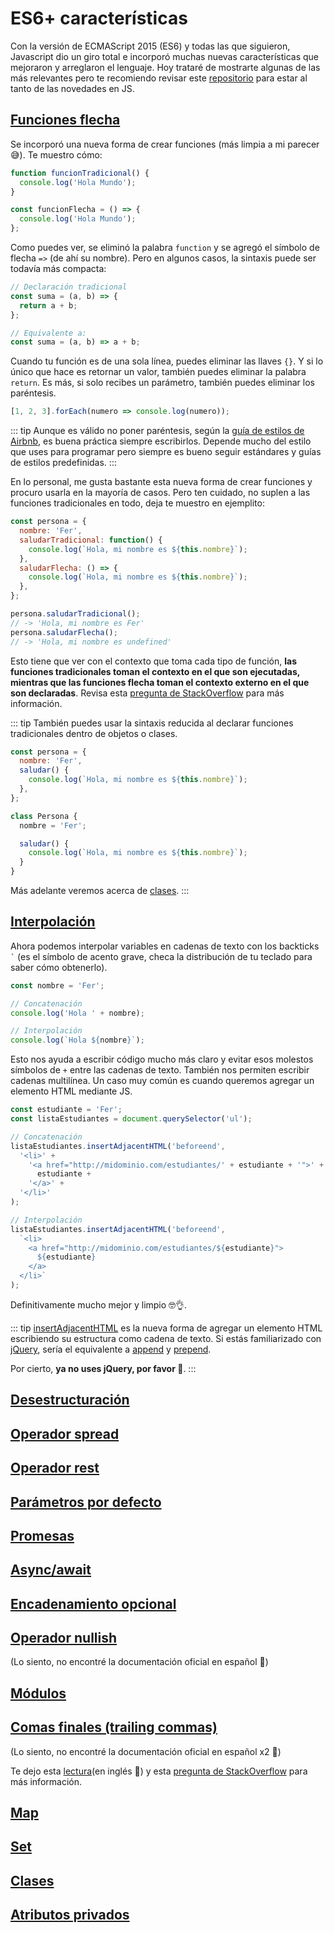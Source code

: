 # ES6+ características

Con la versión de ECMAScript 2015 (ES6) y todas las que siguieron, Javascript dio un giro total e incorporó muchas nuevas características que mejoraron y arreglaron el lenguaje. Hoy trataré de mostrarte algunas de las más relevantes pero te recomiendo revisar este [repositorio](https://github.com/tc39/proposals) para estar al tanto de las novedades en JS.

## [Funciones flecha](https://developer.mozilla.org/es/docs/Web/JavaScript/Reference/Functions/Arrow_functions)

Se incorporó una nueva forma de crear funciones (más limpia a mi parecer 😅). Te muestro cómo:

```js
function funcionTradicional() {
  console.log('Hola Mundo');
}

const funcionFlecha = () => {
  console.log('Hola Mundo');
};
```

Como puedes ver, se eliminó la palabra `function` y se agregó el símbolo de flecha `=>` (de ahí su nombre). Pero en algunos casos, la sintaxis puede ser todavía más compacta:

```js
// Declaración tradicional
const suma = (a, b) => {
  return a + b;
};

// Equivalente a:
const suma = (a, b) => a + b;
```

Cuando tu función es de una sola línea, puedes eliminar las llaves `{}`. Y si lo único que hace es retornar un valor, también puedes eliminar la palabra `return`. Es más, si solo recibes un parámetro, también puedes eliminar los paréntesis.

<!-- prettier-ignore -->
```js
[1, 2, 3].forEach(numero => console.log(numero));
```

::: tip
Aunque es válido no poner paréntesis, según la [guía de estilos de Airbnb](https://github.com/airbnb/javascript), es buena práctica siempre escribirlos. Depende mucho del estilo que uses para programar pero siempre es bueno seguir estándares y guías de estilos predefinidas.
:::

En lo personal, me gusta bastante esta nueva forma de crear funciones y procuro usarla en la mayoría de casos. Pero ten cuidado, no suplen a las funciones tradicionales en todo, deja te muestro en ejemplito:

```js
const persona = {
  nombre: 'Fer',
  saludarTradicional: function() {
    console.log(`Hola, mi nombre es ${this.nombre}`);
  },
  saludarFlecha: () => {
    console.log(`Hola, mi nombre es ${this.nombre}`);
  },
};

persona.saludarTradicional();
// -> 'Hola, mi nombre es Fer'
persona.saludarFlecha();
// -> 'Hola, mi nombre es undefined'
```

Esto tiene que ver con el contexto que toma cada tipo de función, **las funciones tradicionales toman el contexto en el que son ejecutadas, mientras que las funciones flecha toman el contexto externo en el que son declaradas**. Revisa esta [pregunta de StackOverflow](https://es.stackoverflow.com/questions/1799/cuando-usar-una-funci%C3%B3n-flechaarrow-function-en-vez-de-una-funci%C3%B3n-com%C3%BAn) para más información.

::: tip
También puedes usar la sintaxis reducida al declarar funciones tradicionales dentro de objetos o clases.

```js
const persona = {
  nombre: 'Fer',
  saludar() {
    console.log(`Hola, mi nombre es ${this.nombre}`);
  },
};

class Persona {
  nombre = 'Fer';

  saludar() {
    console.log(`Hola, mi nombre es ${this.nombre}`);
  }
}
```

Más adelante veremos acerca de [clases](#clases).
:::

## [Interpolación](https://developer.mozilla.org/es/docs/Web/JavaScript/Reference/Template_literals)

Ahora podemos interpolar variables en cadenas de texto con los backticks `` ` `` (es el símbolo de acento grave, checa la distribución de tu teclado para saber cómo obtenerlo).

```js
const nombre = 'Fer';

// Concatenación
console.log('Hola ' + nombre);

// Interpolación
console.log(`Hola ${nombre}`);
```

Esto nos ayuda a escribir código mucho más claro y evitar esos molestos símbolos de `+` entre las cadenas de texto. También nos permiten escribir cadenas multilínea. Un caso muy común es cuando queremos agregar un elemento HTML mediante JS.

<!-- prettier-ignore -->
```js
const estudiante = 'Fer';
const listaEstudiantes = document.querySelector('ul');

// Concatenación
listaEstudiantes.insertAdjacentHTML('beforeend',
  '<li>' +
    '<a href="http://midominio.com/estudiantes/' + estudiante + '">' +
      estudiante +
    '</a>' +
  '</li>'
);

// Interpolación
listaEstudiantes.insertAdjacentHTML('beforeend',
  `<li>
    <a href="http://midominio.com/estudiantes/${estudiante}">
      ${estudiante}
    </a>
  </li>`
);
```

Definitivamente mucho mejor y limpio 🤓👌.

::: tip
[insertAdjacentHTML](https://developer.mozilla.org/es/docs/Web/API/Element/insertAdjacentHTML) es la nueva forma de agregar un elemento HTML escribiendo su estructura como cadena de texto. Si estás familiarizado con [jQuery](https://jquery.com/), sería el equivalente a [append](https://api.jquery.com/append/) y [prepend](https://api.jquery.com/prepend/).

Por cierto, **ya no uses jQuery, por favor 🥺**.
:::

## [Desestructuración](https://developer.mozilla.org/es/docs/Web/JavaScript/Reference/Operators/Destructuring_assignment)

## [Operador spread](https://developer.mozilla.org/es/docs/Web/JavaScript/Reference/Operators/Spread_syntax)

## [Operador rest](https://developer.mozilla.org/es/docs/Web/JavaScript/Reference/Functions/rest_parameters)

## [Parámetros por defecto](https://developer.mozilla.org/es/docs/Web/JavaScript/Reference/Functions/Default_parameters)

## [Promesas](https://developer.mozilla.org/es/docs/Web/JavaScript/Reference/Global_Objects/Promise)

## [Async/await](https://developer.mozilla.org/es/docs/Learn/JavaScript/Asynchronous/Async_await)

## [Encadenamiento opcional](https://developer.mozilla.org/es/docs/Web/JavaScript/Reference/Operators/Optional_chaining)

## [Operador nullish](https://developer.mozilla.org/en-US/docs/Web/JavaScript/Reference/Operators/Nullish_coalescing_operator)

(Lo siento, no encontré la documentación oficial en español 😬)

## [Módulos](https://developer.mozilla.org/es/docs/Web/JavaScript/Guide/Modules)

## [Comas finales (trailing commas)](https://developer.mozilla.org/en-US/docs/Web/JavaScript/Reference/Trailing_commas)

(Lo siento, no encontré la documentación oficial en español x2 😬)

Te dejo esta [lectura](https://medium.com/@nikgraf/why-you-should-enforce-dangling-commas-for-multiline-statements-d034c98e36f8)(en inglés 😬) y esta [pregunta de StackOverflow](https://es.stackoverflow.com/questions/202727/como-funcionan-los-trailing-commas-en-javascript) para más información.

## [Map](https://developer.mozilla.org/es/docs/Web/JavaScript/Reference/Global_Objects/Map)

## [Set](https://developer.mozilla.org/es/docs/Web/JavaScript/Reference/Global_Objects/Set)

## [Clases](https://developer.mozilla.org/es/docs/Web/JavaScript/Reference/Statements/class)

## [Atributos privados](https://developer.mozilla.org/es/docs/Web/JavaScript/Reference/Classes/Private_class_fields)

<Disqus />
